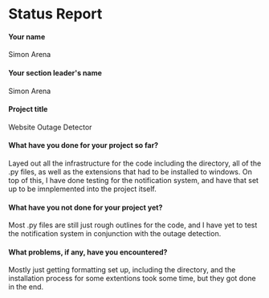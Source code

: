 # Status Report

#### Your name

Simon Arena

#### Your section leader's name

Simon Arena

#### Project title

Website Outage Detector

#### What have you done for your project so far?

Layed out all the infrastructure for the code including the directory, all of the .py files, as well as the extensions that had to be installed to windows. On top of this, I have done testing for the notification system, and have that set up to be imnplemented into the project itself.

#### What have you not done for your project yet?

Most .py files are still just rough outlines for the code, and I have yet to test the notification system in conjunction with the outage detection.

#### What problems, if any, have you encountered?

Mostly just getting formatting set up, including the directory, and the installation process for some extentions took some time, but they got done in the end.
